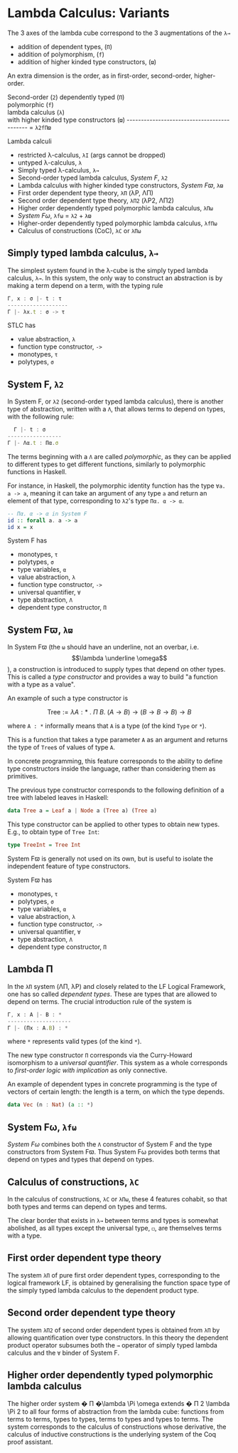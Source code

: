 # Lambda Calculus: Variants

The 3 axes of the lambda cube correspond to the 3 augmentations of the `λ→`
- addition of dependent types, (`Π`)
- addition of polymorphism, (`f`)
- addition of higher kinded type constructors, (`ϖ`)

An extra dimension is the order, as in first-order, second-order, higher-order.

Second-order (`2`)
dependently typed (`Π`)   
polymorphic (`f`)   
lambda calculus (`λ`)   
with higher kinded type constructors (`ϖ`)
------------------------------------------- = `λ2fΠϖ`


Lambda calculi
- restricted λ-calculus, `λI` (args cannot be dropped)
- untyped λ-calculus, `λ`
- Simply typed λ-calculus, `λ→`
- Second-order typed lambda calculus, *System F*, `λ2`
- Lambda calculus with higher kinded type constructors, *System Fϖ*, `λϖ`
- First order dependent type theory, `λΠ` (λP, ΛΠ)
- Second order dependent type theory, `λΠ2` (λP2, ΛΠ2)
- Higher order dependently typed polymorphic lambda calculus, `λΠω`
- *System Fω*, `λfω` = `λ2` + `λϖ`
- Higher-order dependently typed polymorphic lambda calculus, `λfΠω`
- Calculus of constructions (CoC), `λC` or `λΠω`


## Simply typed lambda calculus, `λ→`

The simplest system found in the λ-cube is the simply typed lambda calculus, `λ→`. In this system, the only way to construct an abstraction is by making a term depend on a term, with the typing rule

```js
Γ, x : σ |- t : τ
-------------------
Γ |- λx.t : σ -> τ
```

STLC has
- value abstraction, `λ`
- function type constructor, `->`
- monotypes, `τ`
- polytypes, `σ`



## System F, `λ2`

In System F, or `λ2` (second-order typed lambda calculus), there is another type of abstraction, written with a `Λ`, that allows terms to depend on types, with the following rule:

```js
  Γ |- t : σ
-----------------
Γ |- Λα.t : Πα.σ
```

The terms beginning with a `Λ` are called *polymorphic*, as they can be applied to different types to get different functions, similarly to polymorphic functions in Haskell.

For instance, in Haskell, the polymorphic identity function has the type `∀a. a -> a`, meaning it can take an argument of any type `a` and return an element of that type, corresponding to `λ2`'s type `Πα. α -> α`.

```hs
-- Πα. α -> α in System F
id :: forall a. a -> a
id x = x
```

System F has
- monotypes, `τ`
- polytypes, `σ`
- type variables, `α`
- value abstraction, `λ`
- function type constructor, `->`
- universal quantifier, `∀`
- type abstraction, `Λ`
- dependent type constructor, `Π`



## System Fϖ, `λϖ`

In System Fϖ (the `ω` should have an underline, not an overbar, i.e. $$\lambda \underline \omega$$), a construction is introduced to supply types that depend on other types. This is called a *type constructor* and provides a way to build "a function with a type as a value".

An example of such a type constructor is 

$${\mathsf {Tree}} := \lambda A:*\ .\ \Pi\ 
B.\ (A\to B)\to (B\to B\to B)\to B$$

where `A : *` informally means that `A` is a type (of the kind `Type` or `*`).

This is a function that takes a type parameter `A` as an argument and returns the type of `Tree`s of values of type `A`.

In concrete programming, this feature corresponds to the ability to define type constructors inside the language, rather than considering them as primitives.

The previous type constructor corresponds to the following definition of a tree with labeled leaves in Haskell:

```hs
data Tree a = Leaf a | Node a (Tree a) (Tree a)
```

This type constructor can be applied to other types to obtain new types. E.g., to obtain type of `Tree Int`:

```hs
type TreeInt = Tree Int
```

System Fϖ is generally not used on its own, but is useful to isolate the independent feature of type constructors.

System Fϖ has
- monotypes, `τ`
- polytypes, `σ`
- type variables, `α`
- value abstraction, `λ`
- function type constructor, `->`
- universal quantifier, `∀`
- type abstraction, `Λ`
- dependent type constructor, `Π`




## Lambda Π

In the `λΠ` system (ΛΠ, λP) and closely related to the LF Logical Framework, one has so called *dependent types*. These are types that are allowed to depend on terms. The crucial introduction rule of the system is

```js
Γ, x : A |- B : *
--------------------
Γ |- (Πx : A.B) : *
```

where `*` represents valid types (of the kind `*`).

The new type constructor `Π` corresponds via the Curry-Howard isomorphism to a *universal quantifier*. This system as a whole corresponds to *first-order logic with implication* as only connective.

An example of dependent types in concrete programming is the type of vectors of certain length: the length is a term, on which the type depends.

```hs
data Vec (n : Nat) (a :: *)
```

## System Fω, `λfω`

*System Fω* combines both the `Λ` constructor of System F and the type constructors from System Fϖ. Thus System Fω provides both terms that depend on types and types that depend on types.


## Calculus of constructions, `λC`

In the calculus of constructions, `λC` or `λΠω`, these 4 features cohabit, so that both types and terms can depend on types and terms.

The clear border that exists in `λ→` between terms and types is somewhat abolished, as all types except the universal type, `◻`, are themselves terms with a type.

## First order dependent type theory

The system `λΠ` of pure first order dependent types, corresponding to the logical framework LF, is obtained by generalising the function space type of the simply typed lambda calculus to the dependent product type.

## Second order dependent type theory

The system `λΠ2` of second order dependent types is obtained from `λΠ` by allowing quantification over type constructors. In this theory the dependent product operator subsumes both the `→` operator of simply typed lambda calculus and the `∀` binder of System F.

## Higher order dependently typed polymorphic lambda calculus

The higher order system 
�
Π
�\lambda \Pi \omega  extends 
�
Π
2
\lambda \Pi 2 to all four forms of abstraction from the lambda cube: functions from terms to terms, types to types, terms to types and types to terms. The system corresponds to the calculus of constructions whose derivative, the calculus of inductive constructions is the underlying system of the Coq proof assistant.
